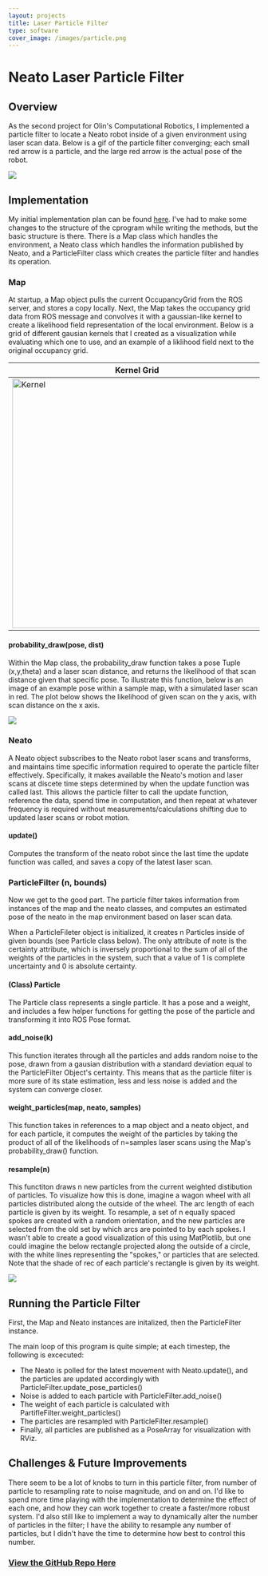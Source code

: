 ```yaml
---
layout: projects
title: Laser Particle Filter
type: software
cover_image: /images/particle.png
---
```


# Neato Laser Particle Filter

## Overview

As the second project for Olin's Computational Robotics, I implemented a particle filter to locate a Neato robot inside of a given environment using laser scan data. Below is a gif of the particle filter converging; each small red arrow is a particle, and the large red arrow is the actual pose of the robot. 

<img src = "https://github.com/BarlowR/robot_localization/blob/master/robot_localizer/working.gif">



## Implementation

My initial implementation plan can be found [here](https://github.com/BarlowR/robot_localization/blob/master/Implementation_Plan.md). I've had to make some changes to the structure of the cprogram while writing the methods, but the basic structure is there. There is a Map class which handles the environment, a Neato class which handles the information published by Neato, and a ParticleFilter class which creates the particle filter and handles its operation.

### Map

At startup, a Map object pulls the current OccupancyGrid from the ROS server, and stores a copy locally. Next, the Map takes the occupancy grid data from ROS message and convolves it with a gaussian-like kernel to create a likelihood field representation of the local environment. Below is a grid of different gausian kernels that I created as a visualization while evaluating which one to use, and an example of a liklihood field next to the original occupancy grid.

| Kernel Grid                                                  | Liklihood Field                                              |
| ------------------------------------------------------------ | ------------------------------------------------------------ |
| <img src="https://github.com/BarlowR/robot_localization/blob/master/Gaussian%20Kernels.png" alt="Kernel" width = "500"> | <img src="https://github.com/BarlowR/robot_localization/blob/master/Example%20Likelihood%20Field.png" alt="Likelihood Field" width = "400"> |


#### probability_draw(pose, dist)
Within the Map class, the probability_draw function takes a pose Tuple (x,y,theta) and a laser scan distance, and returns the likelihood of that scan distance given that specific pose. To illustrate this function, below is an image of an example pose within a sample map, with a simulated laser scan in red. The plot below shows the likelihood of  given scan on the y axis, with scan distance on the x axis. 

<img src = "https://github.com/BarlowR/robot_localization/blob/master/Likelihood%20Field%20Implementation.png">

### Neato

A Neato object subscribes to the Neato robot laser scans and transforms, and maintains time specific information required to operate the particle filter effectively. Specifically, it makes available the Neato's motion and laser scans at discete time steps determined by when the update function was called last. This allows the particle filter to call the update function, reference the data, spend time in computation, and then repeat at whatever frequency is required without measurements/calculations shifting due to updated laser scans or robot motion. 

#### update()
Computes the transform of the neato robot since the last time the update function was called, and saves a copy of the latest laser scan.


### ParticleFilter (n, bounds)

Now we get to the good part. The particle filter takes information from instances of the map and the neato classes, and computes an estimated pose of the neato in the map environment based on laser scan data.

When a ParticleFileter object is initialized, it creates n Particles inside of given bounds (see Particle class below). The only attribute of note is the certainty attribute, which is inversely proportional to the sum of all of the weights of the particles in the system, such that a value of 1 is complete uncertainty and 0 is absolute certainty. 

#### (Class) Particle

The Particle class represents a single particle. It has a pose and a weight, and includes a few helper functions for getting the pose of the particle and transforming it into ROS Pose format.

#### add_noise(k)

This function iterates through all the particles and adds random noise to the pose, drawn from a gausian distribution with a standard deviation equal to the ParticleFilter Object's certainty. This means that as the particle filter is more sure of its state estimation, less and less noise is added and the system can converge closer.

#### weight_particles(map, neato, samples)

This function takes in references to a map object and a neato object, and for each particle, it computes the weight of the particles by taking the product of all of the likelihoods of n=samples laser scans using the Map's probability_draw() function.


#### resample(n)

This functiton draws n new particles from the current weighted distibution of particles. To visualize how this is done, imagine a wagon wheel with all particles distributed along the outside of the wheel. The arc length of each particle is given by its weight. To resample, a set of n equally spaced spokes are created with a random orientation, and the new particles are selected from the old set by which arcs are pointed to by each spokes. I wasn't able to create a good visualization of this using MatPlotlib, but one could imagine the below rectangle projected along the outside of a circle, with the white lines representing the "spokes," or particles that are selected. Note that the shade of rec of each particle's rectangle is given by its weight.

<img src = "https://github.com/BarlowR/robot_localization/blob/master/Resampling.png">



## Running the Particle Filter

First, the Map and Neato instances are initalized, then the ParticleFilter instance.

The main loop of this program is quite simple; at each timestep, the following is excecuted:
* The Neato is polled for the latest movement with Neato.update(), and the particles are updated accordingly with ParticleFilter.update_pose_particles()
* Noise is added to each particle with ParticleFilter.add_noise()
* The weight of each particle is calculated with PartifleFilter.weight_particles()
* The particles are resampled with ParticleFilter.resample()
* Finally, all particles are published as a PoseArray for visualization with RViz.

## Challenges & Future Improvements

There seem to be a lot of knobs to turn in this particle filter, from number of particle to resampling rate to noise magnitude, and on and on. I'd like to spend more time playing with the implementation to determine the effect of each one, and how they can work together to create a faster/more robust system.  I'd also still like to implement a way to dynamically alter the number of particles in the filter; I have the ability to resample any number of particles, but I didn't have the time to determine how best to control this number.



### [View the GitHub Repo Here](https://github.com/BarlowR/robot_localization)

